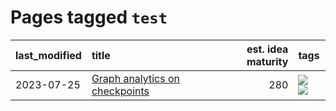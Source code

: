 # Pages tagged `test`

|last_modified|title|est. idea maturity|tags
|:---|:---|---:|:---|
|2023-07-25|[Graph analytics on checkpoints](../Graph_analytics_on_checkpoints.md)|280|[![](https://img.shields.io/badge/tag-from_issue-50c04b)](../tags/from_issue.md) [![](https://img.shields.io/badge/tag-test-d7de4b)](../tags/test.md)|